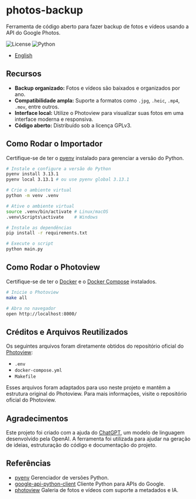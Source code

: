 # photos-backup

Ferramenta de código aberto para fazer backup de fotos e vídeos usando a API do Google Photos.

![License](https://img.shields.io/badge/license-GPLv3-blue)
![Python](https://img.shields.io/badge/python-3.13.1-blue)

- [English](README.en.md)

## Recursos

- **Backup organizado:** Fotos e vídeos são baixados e organizados por ano.
- **Compatibilidade ampla:** Suporte a formatos como `.jpg`, `.heic`, `.mp4`, `.mov`, entre outros.
- **Interface local:** Utilize o Photoview para visualizar suas fotos em uma interface moderna e responsiva.
- **Código aberto:** Distribuído sob a licença GPLv3.

## Como Rodar o Importador

Certifique-se de ter o [pyenv](https://github.com/pyenv/pyenv) instalado para gerenciar a versão do Python.

```bash
# Instale e configure a versão do Python
pyenv install 3.13.1
pyenv local 3.13.1 # ou use pyenv global 3.13.1

# Crie o ambiente virtual
python -m venv .venv

# Ative o ambiente virtual
source .venv/bin/activate # Linux/macOS
.venv\Scripts\activate    # Windows

# Instale as dependências
pip install -r requirements.txt

# Execute o script
python main.py
```

## Como Rodar o Photoview

Certifique-se de ter o [Docker](https://www.docker.com/) e o [Docker Compose](https://docs.docker.com/compose/install/) instalados.

```bash
# Inicie o Photoview
make all

# Abra no navegador
open http://localhost:8000/
```

## Créditos e Arquivos Reutilizados

Os seguintes arquivos foram diretamente obtidos do repositório oficial do [Photoview](https://github.com/photoview/photoview):

- `.env`
- `docker-compose.yml`
- `Makefile`

Esses arquivos foram adaptados para uso neste projeto e mantêm a estrutura original do Photoview. Para mais informações, visite o repositório oficial do Photoview.

## Agradecimentos

Este projeto foi criado com a ajuda do [ChatGPT](https://openai.com/chatgpt), um modelo de linguagem desenvolvido pela OpenAI. A ferramenta foi utilizada para ajudar na geração de ideias, estruturação do código e documentação do projeto.

## Referências

- [pyenv](https://github.com/pyenv/pyenv) Gerenciador de versões Python.
- [google-api-python-client](https://github.com/googleapis/google-api-python-client) Cliente Python para APIs do Google.
- [photoview](https://github.com/photoview/photoview) Galeria de fotos e vídeos com suporte a metadados e IA.